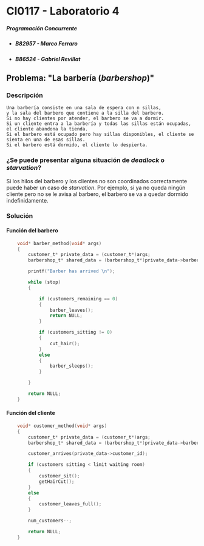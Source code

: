 # CI0117 - Laboratorio 4

##### Programación Concurrente

* ##### B82957 - Marco Ferraro
* ##### B86524 - Gabriel Revillat

## Problema: "La barbería (*barbershop*)"

### Descripción

    Una barbería consiste en una sala de espera con n sillas, 
    y la sala del barbero que contiene a la silla del barbero.
    Si no hay clientes por atender, el barbero se va a dormir.
    Si un cliente entra a la barbería y todas las sillas están ocupadas, el cliente abandona la tienda.
    Si el barbero está ocupado pero hay sillas disponibles, el cliente se sienta en una de esas sillas.
    Si el barbero está dormido, el cliente lo despierta.

### ¿Se puede presentar alguna situación de *deadlock* o *starvation*?

Si los hilos del barbero y los clientes no son coordinados correctamente puede haber un caso de *starvation*. Por ejemplo, si ya no queda ningún cliente pero no se le avisa al barbero, el barbero se va a quedar dormido indefinidamente. 

### Solución

#### Función del barbero
```c
    void* barber_method(void* args)
    {
        customer_t* private_data = (customer_t*)args;
        barbershop_t* shared_data = (barbershop_t*)private_data->barber_shop;

        printf("Barber has arrived \n");

        while (stop)
        {

            if (customers_remaining == 0)
            {
                barber_leaves();
                return NULL;
            }

            if (customers_sitting != 0)
            {
                cut_hair();
            }
            else
            {
                barber_sleeps();
            }

        }

        return NULL;   
    }
```
#### Función del cliente
```c
    void* customer_method(void* args)
    {
        customer_t* private_data = (customer_t*)args;
        barbershop_t* shared_data = (barbershop_t*)private_data->barber_shop;

        customer_arrives(private_data->customer_id);

        if (customers sitting < limit waiting room)
        {
            customer_sit();
            getHairCut();
        }
        else
        {
            customer_leaves_full();
        }

        num_customers--;

        return NULL;
    }
```